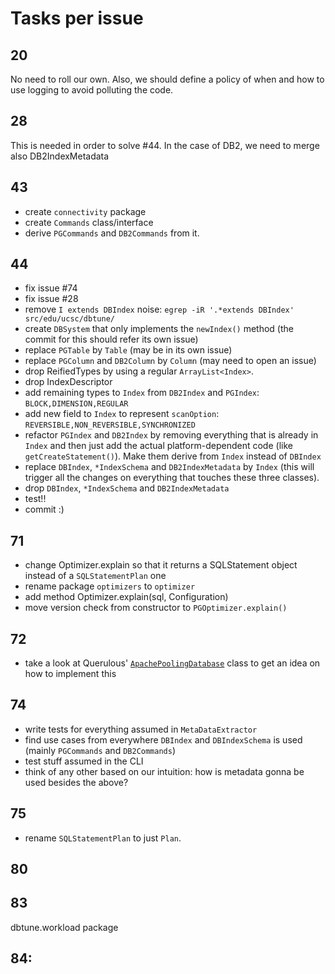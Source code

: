 # Tasks per issue

## 20

No need to roll our own. Also, we should define a policy of when and how to use logging to avoid polluting the code.

## 28

This is needed in order to solve #44. In the case of DB2, we need to merge also DB2IndexMetadata

## 43

 *  create `connectivity` package
 *  create `Commands` class/interface
 *  derive `PGCommands` and `DB2Commands` from it.

## 44

 * fix issue #74
 * fix issue #28
 * remove `I extends DBIndex` noise: `egrep -iR '.*extends DBIndex' src/edu/ucsc/dbtune/`
 * create `DBSystem` that only implements the `newIndex()` method (the commit for this should refer its own issue)
 * replace `PGTable` by `Table` (may be in its own issue)
 * replace `PGColumn` and `DB2Column` by `Column` (may need to open an issue)
 * drop ReifiedTypes by using a regular `ArrayList<Index>`.
 * drop IndexDescriptor
 * add remaining types to `Index` from `DB2Index` and `PGIndex`: `BLOCK,DIMENSION,REGULAR`
 * add new field to `Index` to represent `scanOption`: `REVERSIBLE,NON_REVERSIBLE,SYNCHRONIZED`
 * refactor `PGIndex` and `DB2Index` by removing everything that is already in `Index` and then just add the actual 
   platform-dependent code (like `getCreateStatement()`). Make them derive from `Index` instead of `DBIndex`
 * replace `DBIndex`, `*IndexSchema` and `DB2IndexMetadata` by `Index` (this will trigger all the changes on everything that 
   touches these three classes).
 * drop `DBIndex`, `*IndexSchema` and `DB2IndexMetadata`
 * test!!
 * commit :)

## 71

 *  change Optimizer.explain so that it returns a SQLStatement object instead of a `SQLStatementPlan` one
 *  rename package `optimizers` to `optimizer`
 *  add method Optimizer.explain(sql, Configuration)
 *  move version check from constructor to `PGOptimizer.explain()`

## 72

 *  take a look at Querulous' [`ApachePoolingDatabase`][querulous_dbcp] class to get an idea on how to implement this

## 74

 *  write tests for everything assumed in `MetaDataExtractor`
 *  find use cases from everywhere `DBIndex` and `DBIndexSchema` is used (mainly `PGCommands` and `DB2Commands`)
 *  test stuff assumed in the CLI
 *  think of any other based on our intuition: how is metadata gonna be used besides the above?

## 75

 *  rename `SQLStatementPlan` to just `Plan`.

## 80

## 83

dbtune.workload package

## 84:

[querulous_dbcp]: https://github.com/twitter/querulous/blob/master/src/main/scala/com/twitter/querulous/database/ApachePoolingDatabase.scala
